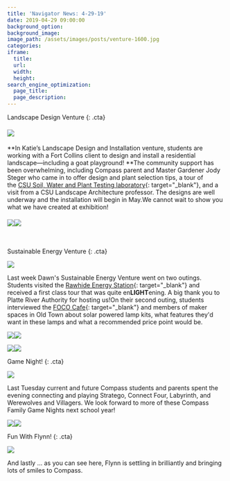 ```yaml
---
title: 'Navigator News: 4-29-19'
date: 2019-04-29 09:00:00
background_option:
background_image:
image_path: /assets/images/posts/venture-1600.jpg
categories:
iframe:
  title:
  url:
  width:
  height:
search_engine_optimization:
  page_title:
  page_description:
---
```


Landscape Design Venture
{: .cta}

#### ![](/assets/images/img-7506.jpg)

**In Katie’s Landscape Design and Installation venture, students are working with a Fort Collins client to design and install a residential landscape—including a goat playground\!&nbsp;**The community support has been overwhelming, including Compass parent and Master Gardener Jody Steger who came in to offer design and plant selection tips, a tour of the&nbsp;[CSU Soil, Water and Plant Testing laboratory](https://compassfortcollins.us14.list-manage.com/track/click?u=f92353bb4e553c0be87c16d55&amp;id=95efded1ec&amp;e=46f52667a0){: target="_blank"}[,](__notset__) and a visit from a CSU Landscape Architecture professor. The designs are well underway and the installation will begin in May.We cannot wait to show you what we have created at exhibition\!

#### ![](/assets/images/img-7551.jpg)![](/assets/images/venture.jpg)

<div>&nbsp;</div>

Sustainable Energy Venture
{: .cta}

![](/assets/images/screen-shot-2019-04-27-at-11-23-08-am.png)

Last week Dawn's Sustainable Energy Venture went on two outings. Students visited the&nbsp;[Rawhide Energy Station](https://compassfortcollins.us14.list-manage.com/track/click?u=f92353bb4e553c0be87c16d55&amp;id=4ce4a15040&amp;e=46f52667a0){: target="_blank"}&nbsp;and received a first class tour that was quite en**LIGHT**ening. A big thank you to Platte River Authority for hosting us\!On their second outing, students interviewed the&nbsp;[FOCO Cafe](https://compassfortcollins.us14.list-manage.com/track/click?u=f92353bb4e553c0be87c16d55&amp;id=3bb18d5935&amp;e=46f52667a0){: target="_blank"}&nbsp;and members of maker spaces in Old Town about solar powered lamp kits, what features they'd want in these lamps and what a recommended price point would be.

![](/assets/images/screen-shot-2019-04-27-at-11-22-18-am.png)![](/assets/images/screen-shot-2019-04-27-at-11-22-30-am.png)

![](/assets/images/screen-shot-2019-04-27-at-11-21-19-am.png)![](/assets/images/screen-shot-2019-04-27-at-11-21-30-am.png)

Game Night\!
{: .cta}

![](/assets/images/img-5760.jpg)

Last Tuesday current and future Compass students and parents spent the evening connecting and playing Stratego, Connect Four, Labyrinth, and Werewolves and Villagers. We look forward to more of these Compass Family Game Nights next school year\!&nbsp;

![](/assets/images/img-5763.jpg)![](/assets/images/img-5764.jpg)

Fun With Flynn\!
{: .cta}

![](/assets/images/flynn-is-settling-in.jpg)

And lastly ... as you can see here, Flynn is settling in brilliantly and bringing lots of smiles to Compass.